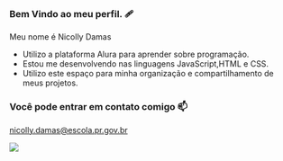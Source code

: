 ### Bem Vindo ao meu perfil. 🩹

Meu nome é Nicolly Damas

- Utilizo a plataforma Alura para aprender sobre programação.
- Estou me desenvolvendo nas linguagens JavaScript,HTML e CSS.
- Utilizo este espaço para minha organização e compartilhamento de meus projetos.


### Você pode entrar em contato comigo 📫
nicolly.damas@escola.pr.gov.br



![](https://media.tenor.com/qosneYa0MLQAAAAC/spider-man.gif)
